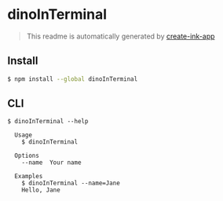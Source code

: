# dinoInTerminal

> This readme is automatically generated by [create-ink-app](https://github.com/vadimdemedes/create-ink-app)


## Install

```bash
$ npm install --global dinoInTerminal
```


## CLI

```
$ dinoInTerminal --help

  Usage
    $ dinoInTerminal

  Options
    --name  Your name

  Examples
    $ dinoInTerminal --name=Jane
    Hello, Jane
```
